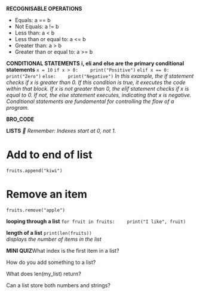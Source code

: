 **RECOGNISABLE OPERATIONS**
- Equals: a == b
- Not Equals: a != b
- Less than: a < b
- Less than or equal to: a <= b
- Greater than: a > b
- Greater than or equal to: a >= b

**CONDITIONAL STATEMENTS**
**i, eli and else are the primary conditional statements**
`x = 10`
`if x > 0:`
`    print("Positive")`
`elif x == 0:`
`    print("Zero")`
`else:`
`    print("Negative")`
*In this example, the if statement checks if x is greater than 0. If this condition is true, it executes the code within that block. If x is not greater than 0, the elif statement checks if x is equal to 0. If not, the else statement executes, indicating that x is negative. Conditional statements are fundamental for controlling the flow of a program.*

**BRO_CODE**

**LISTS**
*🧠 Remember: Indexes start at 0, not 1.*

# Add to end of list
`fruits.append("kiwi")`

# Remove an item
`fruits.remove("apple")`

**looping through a list**
`for fruit in fruits:`
`    print("I like", fruit)`

**length of a list**
`print(len(fruits))`  
*displays the number of items in the list*

**MINI QUIZ**What index is the first item in a list?

How do you add something to a list?

What does len(my_list) return?

Can a list store both numbers and strings?

